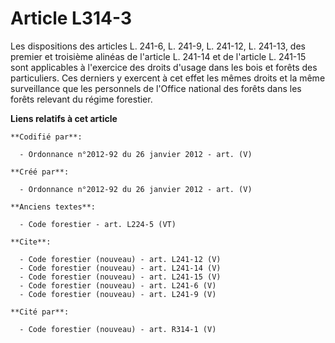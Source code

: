 # Article L314-3

Les dispositions des articles L. 241-6, L. 241-9, L. 241-12, L. 241-13, des premier et troisième alinéas de l'article L.
241-14 et de l'article L. 241-15 sont applicables à l'exercice des droits d'usage dans les bois et forêts des particuliers.
Ces derniers y exercent à cet effet les mêmes droits et la même surveillance que les personnels de l'Office national des
forêts dans les forêts relevant du régime forestier.

**Liens relatifs à cet article**

	**Codifié par**:

	  - Ordonnance n°2012-92 du 26 janvier 2012 - art. (V)

	**Créé par**:

	  - Ordonnance n°2012-92 du 26 janvier 2012 - art. (V)

	**Anciens textes**:

	  - Code forestier - art. L224-5 (VT)

	**Cite**:

	  - Code forestier (nouveau) - art. L241-12 (V)
	  - Code forestier (nouveau) - art. L241-14 (V)
	  - Code forestier (nouveau) - art. L241-15 (V)
	  - Code forestier (nouveau) - art. L241-6 (V)
	  - Code forestier (nouveau) - art. L241-9 (V)

	**Cité par**:

	  - Code forestier (nouveau) - art. R314-1 (V)
